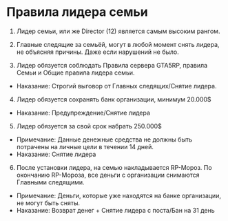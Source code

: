 # Правила лидера семьи

1. Лидер семьи, или же Director (12) является самым высоким рангом. 

2. Главные следящие за семьёй, могут в любой момент снять лидера, не объясняя причины. Даже если нарушений не было.

3. Лидер обязуется соблюдать Правила сервера GTA5RP, правила Семьи и Общие правила лидера семьи.
  + Наказание: Строгий выговор от Главных следящих/Снятие лидера.

4. Лидер обязуется сохранять банк организации, минимум 20.000$
  + Наказание: Предупреждение/Снятие лидера

5. Лидер обязуется за свой срок набрать 250.000$
  + Примечание: Данные денежные средства не должны быть потрачены на личные цели в течении 14 дней.
  + Наказание: Снятие лидера

6. После установки лидера, на семью накладывается RP-Мороз. По окончанию RP-Мороза, все деньги с организации снимаются Главными следящими.
  + Примечание: Деньги, которые уже находятся на банке организации, не могут быть сняты. 
  + Наказание: Возврат денег + Снятие лидера с поста/Бан на 31 день
